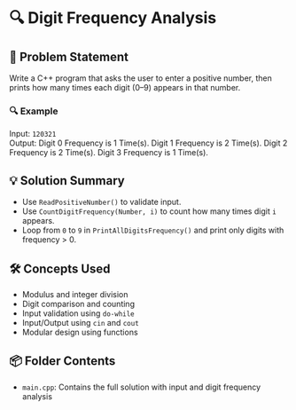 # 🔍 Digit Frequency Analysis

## 🧩 Problem Statement
Write a C++ program that asks the user to enter a positive number, then prints how many times each digit (0–9) appears in that number.

### 🔍 Example
Input: `120321`  
Output:
Digit 0 Frequency is 1 Time(s).
Digit 1 Frequency is 2 Time(s).
Digit 2 Frequency is 2 Time(s).
Digit 3 Frequency is 1 Time(s).

## 💡 Solution Summary
- Use `ReadPositiveNumber()` to validate input.
- Use `CountDigitFrequency(Number, i)` to count how many times digit `i` appears.
- Loop from `0` to `9` in `PrintAllDigitsFrequency()` and print only digits with frequency > 0.

## 🛠️ Concepts Used
- Modulus and integer division
- Digit comparison and counting
- Input validation using `do-while`
- Input/Output using `cin` and `cout`
- Modular design using functions

## 📦 Folder Contents
- `main.cpp`: Contains the full solution with input and digit frequency analysis
